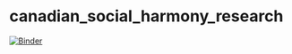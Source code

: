 # canadian_social_harmony_research

[![Binder](https://mybinder.org/badge_logo.svg)](https://mybinder.org/v2/gh/vishalbalashankar/canadian_social_harmony_research/main?filepath=notebooks%2Fcanadian_social_harmony_index_project.ipynb)
